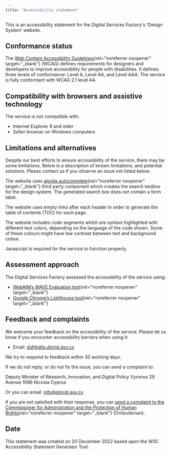 ```yaml
---
title: "Accessibility statement"
---
```


This is an accessibility statement for the Digital Services Factory's ‘Design System’ website.

## Conformance status

The [Web Content Accessibility Guidelines](https://www.w3.org/TR/WCAG21/){rel="noreferrer noopener" target="_blank"} (WCAG) defines requirements for designers and developers to improve accessibility for people with disabilities. It defines three levels of conformance: Level A, Level AA, and Level AAA. The service is fully conformant with WCAG 2.1 level AA.

## Compatibility with browsers and assistive technology
The service is not compatible with:

- Internet Explorer 9 and older
- Safari browser on Windows computers

## Limitations and alternatives
Despite our best efforts to ensure accessibility of the service, there may be some limitations. Below is a description of known limitations, and potential solutions. Please contact us if you observe an issue not listed below.

The website uses [algolia autocomplete](https://www.algolia.com/doc/ui-libraries/autocomplete/introduction/what-is-autocomplete/){rel="noreferrer noopener" target="_blank"} third party component which creates the search textbox for the design system. The generated search box does not contain a form label.

The website uses empty links after each header in order to generate the table of contents (TOC) for each page. 

The website includes code segments which are syntaxt highlighted with different text colors, depending on the language of the code shown. Some of these colours might have low contrast between text and background colour.

Javascript is required for the service to function properly.

## Assessment approach
The Digital Services Factory assessed the accessibility of the service using:

- [WebAIM’s WAVE Evaluation tool](https://wave.webaim.org/){rel="noreferrer noopener" target="_blank"} 
- [Google Chrome’s Lighthouse tool](https://developers.google.com/web/tools/lighthouse){rel="noreferrer noopener" target="_blank"} 

## Feedback and complaints

We welcome your feedback on the accessibility of the service. Please let us know if you encounter accessibility barriers when using it:

- Email: [dsf@dits.dmrid.gov.cy](mailto:dsf@dits.dmrid.gov.cy)

We try to respond to feedback within 30 working days.

If we do not reply, or do not fix the issue, you can send a complaint to:

Deputy Minister of Research, Innovation, and Digital Policy
Vyronos 29 Avenue
1096 Nicosia
Cyprus

Or you can email: [info@dmrid.gov.cy](mailto:info@dmrid.gov.cy)

If you are not satisfied with their response, you can [send a complaint to the Commissioner for Administration and the Protection of Human Rights](https://eforms.mof.gov.cy/eforms/eforms.nsf/complaintformombudsman_en/complaintformombudsman_en?OpenForm){rel="noreferrer noopener" target="_blank"} (Ombudsman).

## Date
This statement was created on 20 December 2022 based upon the W3C Accessibility Statement Generator Tool.
